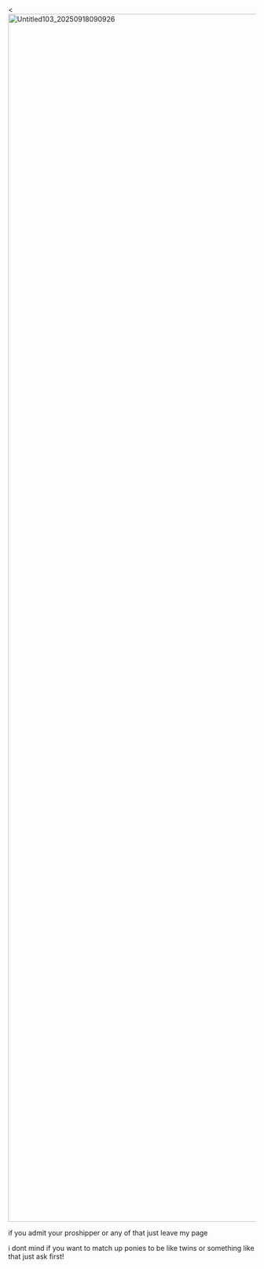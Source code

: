<<img width="3096" height="2458" alt="Untitled103_20250918090926" src="https://github.com/user-attachments/assets/7b6d7829-d9d1-4842-a32e-28f0336ffcfd" />

if you admit your proshipper or any of that  just leave my page

i dont mind if you want to match up ponies to be like twins or something like that just ask first!


